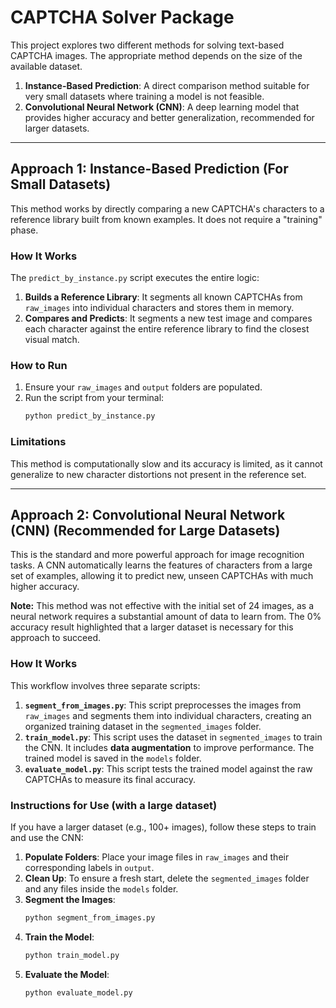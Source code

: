 # CAPTCHA Solver Package

This project explores two different methods for solving text-based CAPTCHA images. The appropriate method depends on the size of the available dataset.

1.  **Instance-Based Prediction**: A direct comparison method suitable for very small datasets where training a model is not feasible.
2.  **Convolutional Neural Network (CNN)**: A deep learning model that provides higher accuracy and better generalization, recommended for larger datasets.

---

## Approach 1: Instance-Based Prediction (For Small Datasets)

This method works by directly comparing a new CAPTCHA's characters to a reference library built from known examples. It does not require a "training" phase.

### How It Works

The `predict_by_instance.py` script executes the entire logic:
1.  **Builds a Reference Library**: It segments all known CAPTCHAs from `raw_images` into individual characters and stores them in memory.
2.  **Compares and Predicts**: It segments a new test image and compares each character against the entire reference library to find the closest visual match.

### How to Run
1.  Ensure your `raw_images` and `output` folders are populated.
2.  Run the script from your terminal:
    ```bash
    python predict_by_instance.py
    ```

### Limitations
This method is computationally slow and its accuracy is limited, as it cannot generalize to new character distortions not present in the reference set.

---

## Approach 2: Convolutional Neural Network (CNN) (Recommended for Large Datasets)

This is the standard and more powerful approach for image recognition tasks. A CNN automatically learns the features of characters from a large set of examples, allowing it to predict new, unseen CAPTCHAs with much higher accuracy.

**Note:** This method was not effective with the initial set of 24 images, as a neural network requires a substantial amount of data to learn from. The 0% accuracy result highlighted that a larger dataset is necessary for this approach to succeed.

### How It Works

This workflow involves three separate scripts:

1.  **`segment_from_images.py`**: This script preprocesses the images from `raw_images` and segments them into individual characters, creating an organized training dataset in the `segmented_images` folder.
2.  **`train_model.py`**: This script uses the dataset in `segmented_images` to train the CNN. It includes **data augmentation** to improve performance. The trained model is saved in the `models` folder.
3.  **`evaluate_model.py`**: This script tests the trained model against the raw CAPTCHAs to measure its final accuracy.

### Instructions for Use (with a large dataset)

If you have a larger dataset (e.g., 100+ images), follow these steps to train and use the CNN:

1.  **Populate Folders**: Place your image files in `raw_images` and their corresponding labels in `output`.
2.  **Clean Up**: To ensure a fresh start, delete the `segmented_images` folder and any files inside the `models` folder.
3.  **Segment the Images**:
    ```bash
    python segment_from_images.py
    ```
4.  **Train the Model**:
    ```bash
    python train_model.py
    ```
5.  **Evaluate the Model**:
    ```bash
    python evaluate_model.py
    ```
